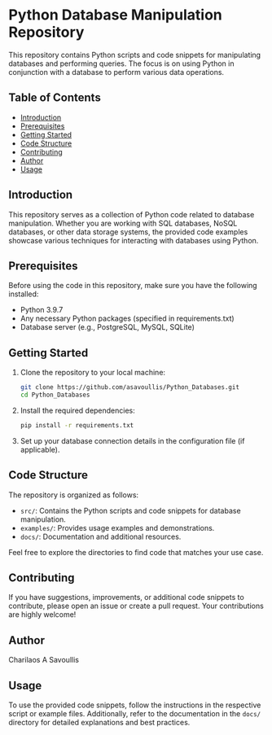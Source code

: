 # Python Database Manipulation Repository

This repository contains Python scripts and code snippets for manipulating databases and performing queries. The focus is on using Python in conjunction with a database to perform various data operations.

## Table of Contents

- [Introduction](#introduction)
- [Prerequisites](#prerequisites)
- [Getting Started](#getting-started)
- [Code Structure](#code-structure)
- [Contributing](#contributing)
- [Author](#author)
- [Usage](#usage)

## Introduction

This repository serves as a collection of Python code related to database manipulation. Whether you are working with SQL databases, NoSQL databases, or other data storage systems, the provided code examples showcase various techniques for interacting with databases using Python.

## Prerequisites

Before using the code in this repository, make sure you have the following installed:

- Python 3.9.7
- Any necessary Python packages (specified in requirements.txt)
- Database server (e.g., PostgreSQL, MySQL, SQLite)

## Getting Started

1. Clone the repository to your local machine:

   ```bash
   git clone https://github.com/asavoullis/Python_Databases.git
   cd Python_Databases
   ```

2. Install the required dependencies:

   ```bash
   pip install -r requirements.txt
   ```

3. Set up your database connection details in the configuration file (if applicable).

## Code Structure

The repository is organized as follows:

- `src/`: Contains the Python scripts and code snippets for database manipulation.
- `examples/`: Provides usage examples and demonstrations.
- `docs/`: Documentation and additional resources.

Feel free to explore the directories to find code that matches your use case.

## Contributing

If you have suggestions, improvements, or additional code snippets to contribute, please open an issue or create a pull request. Your contributions are highly welcome!

## Author

Charilaos A Savoullis

## Usage

To use the provided code snippets, follow the instructions in the respective script or example files. Additionally, refer to the documentation in the `docs/` directory for detailed explanations and best practices.
